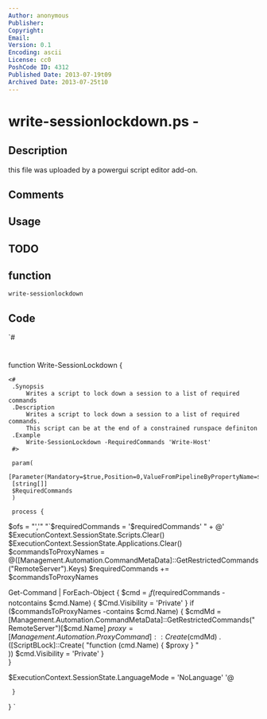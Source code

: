 ```yaml
---
Author: anonymous
Publisher: 
Copyright: 
Email: 
Version: 0.1
Encoding: ascii
License: cc0
PoshCode ID: 4312
Published Date: 2013-07-19t09
Archived Date: 2013-07-25t10
---
```


# write-sessionlockdown.ps - 

## Description

this file was uploaded by a powergui script editor add-on.

## Comments



## Usage



## TODO



## function

`write-sessionlockdown`

## Code

`#
 #
 function Write-SessionLockdown
 {
     
 	<#
     .Synopsis
         Writes a script to lock down a session to a list of required commands
     .Description
         Writes a script to lock down a session to a list of required commands.  
         This script can be at the end of a constrained runspace definiton
     .Example
         Write-SessionLockdown -RequiredCommands 'Write-Host'
     #>
 	
     param(
     [Parameter(Mandatory=$true,Position=0,ValueFromPipelineByPropertyName=$true)]
     [string[]]
     $RequiredCommands
     )
     
     process {
 $ofs = "','"
 "`$requiredCommands = '$requiredCommands'
 " + @'
 $ExecutionContext.SessionState.Scripts.Clear()
 $ExecutionContext.SessionState.Applications.Clear()
 $commandsToProxyNames = @([Management.Automation.CommandMetaData]::GetRestrictedCommands("RemoteServer").Keys)
 $requiredCommands += $commandsToProxyNames 
     
 Get-Command |
     ForEach-Object {
         $cmd = $_
         if ($requiredCommands -notcontains $cmd.Name) {
             $Cmd.Visibility = 'Private'
         }
         if ($commandsToProxyNames -contains $cmd.Name) {
             $cmdMd = [Management.Automation.CommandMetaData]::GetRestrictedCommands("RemoteServer")[$cmd.Name]
             $proxy = [Management.Automation.ProxyCommand]::Create($cmdMd)
             . ([ScriptBLock]::Create(
 "function $($cmd.Name) {
     $proxy
 }
 "            
 ))
             $cmd.Visibility = 'Private'
         }        
     }    
 
 $ExecutionContext.SessionState.LanguageMode = 'NoLanguage'
 '@
     
     }
 }
`

